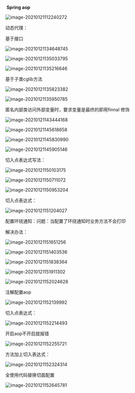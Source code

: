 ​																		**Spring aop**



![image-20210121112240272](/home/lj/.config/Typora/typora-user-images/image-20210121112240272.png)

动态代理：

基于接口

![image-20210121134648745](/home/lj/.config/Typora/typora-user-images/image-20210121134648745.png)

![image-20210121135033795](/home/lj/.config/Typora/typora-user-images/image-20210121135033795.png)

![image-20210121135216646](/home/lj/.config/Typora/typora-user-images/image-20210121135216646.png)

基于子类cglib方法

![image-20210121135823382](/home/lj/.config/Typora/typora-user-images/image-20210121135823382.png)

 

![image-20210121135950785](/home/lj/.config/Typora/typora-user-images/image-20210121135950785.png)

匿名内部类访问外部变量时，要求变量是最终的即用finnal 修饰



![image-20210121143444168](/home/lj/.config/Typora/typora-user-images/image-20210121143444168.png)

![image-20210121145618658](/home/lj/.config/Typora/typora-user-images/image-20210121145618658.png)



![image-20210121145830990](/home/lj/.config/Typora/typora-user-images/image-20210121145830990.png)

![image-20210121145905146](/home/lj/.config/Typora/typora-user-images/image-20210121145905146.png)



切入点表达式写法：

![image-20210121150103175](/home/lj/.config/Typora/typora-user-images/image-20210121150103175.png)

![image-20210121150711072](/home/lj/.config/Typora/typora-user-images/image-20210121150711072.png)

![image-20210121150953204](/home/lj/.config/Typora/typora-user-images/image-20210121150953204.png)

切入点表达式：

![image-20210121151204027](/home/lj/.config/Typora/typora-user-images/image-20210121151204027.png)

配置环绕通知：问题：当配置了环绕通知时业务方法不会打印

解决办法：

![image-20210121151651256](/home/lj/.config/Typora/typora-user-images/image-20210121151651256.png)

![image-20210121151403536](/home/lj/.config/Typora/typora-user-images/image-20210121151403536.png)

![image-20210121151838364](/home/lj/.config/Typora/typora-user-images/image-20210121151838364.png)

![image-20210121151911302](/home/lj/.config/Typora/typora-user-images/image-20210121151911302.png)

![image-20210121152024628](/home/lj/.config/Typora/typora-user-images/image-20210121152024628.png)

注解配置aop

![image-20210121152139992](/home/lj/.config/Typora/typora-user-images/image-20210121152139992.png)

切入点表达式：

![image-20210121152214493](/home/lj/.config/Typora/typora-user-images/image-20210121152214493.png)

开启aop不开启就报错

![image-20210121152255721](/home/lj/.config/Typora/typora-user-images/image-20210121152255721.png)

方法加上切入表达式：

![image-20210121152324314](/home/lj/.config/Typora/typora-user-images/image-20210121152324314.png)

全使用代码替换切面配置

![image-20210121152645781](/home/lj/.config/Typora/typora-user-images/image-20210121152645781.png)